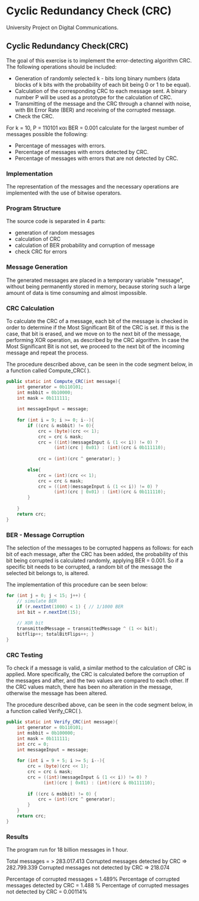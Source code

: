 # Cyclic Redundancy Check (CRC) 

University Project on Digital Communications.

## Cyclic Redundancy Check(CRC)
The goal of this exercise is to implement the error-detecting algorithm CRC. The following operations should be included:
* Generation of randomly selected k - bits long binary numbers (data blocks of k bits with the probability of each bit being 0 or 1 to be equal).
* Calculation of the corresponding CRC to each message sent. A binary number P will be used as a prototype for the calculation of CRC.
* Transmitting of the message and the CRC through a channel with noise, with Bit Error Rate (BER) and receiving of the corrupted message.
* Check the CRC.

For k = 10, P = 110101 και BER = 0.001 calculate for the largest number of messages possible the following:
* Percentage of messages with errors.
* Percentage of messages with errors detected by CRC.
* Percentage of messages with errors that are not detected by CRC.

### Implementation
The representation of the messages and the necessary operations are implemented with the use of bitwise operators.
### Program Structure
The source code is separated in 4 parts:
* generation of random messages
* calculation of CRC
* calculation of BER probability and corruption of message
* check CRC for errors

### Message Generation
The generated messages are placed in a temporary variable "message", without being permanently stored in memory, because storing such a large amount of data is time consuming and almost impossible.

### CRC Calculation
To calculate the CRC of a message, each bit of the message is checked in order to determine if the Most Significant Bit of the CRC is set. If this is the case, that bit is erased, and we move on to the next bit of the message, performing XOR operation, as described by the CRC algorithm. In case the Most Significant Bit is not set, we proceed to the next bit of the incoming message and repeat the process.

The procedure described above, can be seen in the code segment below, in a function called Compute_CRC( ).

```java
public static int Compute_CRC(int message){ 
    int generator = 0b110101; 
    int msbbit = 0b10000; 
    int mask = 0b111111; 
    
    int messageInput = message; 
    
    for (int i = 9; i >= 0; i--){ 
        if ((crc & msbbit) != 0){ 
            crc = (byte)(crc << 1); 
            crc = crc & mask; 
            crc = ((int)(messageInput & (1 << i)) != 0) ? 
                  (int)(crc | 0x01) : (int)(crc & 0b111110); 
            
            crc = (int)(crc ^ generator); }
            
        else{ 
            crc = (int)(crc << 1); 
            crc = crc & mask; 
            crc = ((int)(messageInput & (1 << i)) != 0) ? 
                  (int)(crc | 0x01) : (int)(crc & 0b111110); 
        } 
        
    }
    return crc; 
}
```

### BER - Message Corruption 
The selection of the messages to be corrupted happens as follows: for each bit of each message, after the CRC has been added, the probability of this bit being corrupted is calculated randomly, applying BER = 0.001. So if a specific bit needs to be corrupted, a random bit of the message the selected bit belongs to, is altered.

The implementation of this procedure can be seen below:

```java
for (int j = 0; j < 15; j++) { 
    // simulate BER 
    if (r.nextInt(1000) < 1) { // 1/1000 BER 
    int bit = r.nextInt(15); 
    
    // XOR bit 
    transmittedMessage = transmittedMessage ^ (1 << bit); 
    bitflip++; totalBitFlips++; } 
}
```

### CRC Testing
To check if a message is valid, a similar method to the calculation of CRC is applied. More specifically, the CRC is calculated before the corruption of the messages and after, and the two values are compared to each other. If the CRC values ​​match, there has been no alteration in the message, otherwise the message has been altered.

The procedure described above, can be seen in the code segment below, in a function called Verify_CRC( ).
```java
public static int Verify_CRC(int message){ 
    int generator = 0b110101; 
    int msbbit = 0b100000; 
    int mask = 0b111111; 
    int crc = 0; 
    int messageInput = message; 
    
    for (int i = 9 + 5; i >= 5; i--){ 
        crc = (byte)(crc << 1); 
        crc = crc & mask; 
        crc = ((int)(messageInput & (1 << i)) != 0) ? 
              (int)(crc | 0x01) : (int)(crc & 0b111110); 
              
        if ((crc & msbbit) != 0) { 
            crc = (int)(crc ^ generator); 
        } 
    } 
    return crc; 
} 
```

### Results
The program run for 18 billion messages in 1 hour. 

Total messages = > 283.017.413
Corrupted messages detected by CRC => 282.799.339
Corrupted messages not detected by CRC => 218.074

Percentage of corrupted messages = 1.489%
Percentage of corrupted messages detected by CRC = 1.488 %
Percentage of corrupted messages not detected by CRC = 0.00114%
